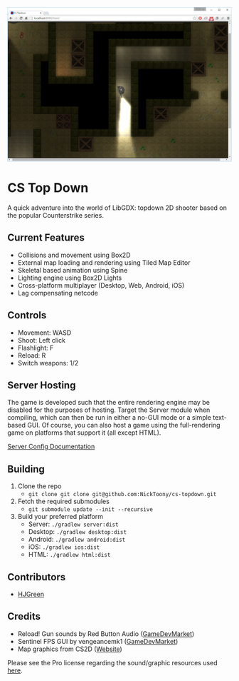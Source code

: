 ![](https://github.com/NickToony/cs-topdown/blob/master/screenshots/screenshot3.png)

CS Top Down
=====================
A quick adventure into the world of LibGDX: topdown 2D shooter based on the popular Counterstrike series.

## Current Features
- Collisions and movement using Box2D
- External map loading and rendering using Tiled Map Editor
- Skeletal based animation using Spine
- Lighting engine using Box2D Lights
- Cross-platform multiplayer (Desktop, Web, Android, iOS)
- Lag compensating netcode

## Controls
- Movement: WASD
- Shoot: Left click
- Flashlight: F
- Reload: R
- Switch weapons: 1/2

## Server Hosting
The game is developed such that the entire rendering engine may be disabled for the purposes of hosting. Target the Server module when compiling, which can then be run in either a no-GUI mode or a simple text-based GUI. Of course, you can also host a game using the full-rendering game on platforms that support it (all except HTML).

[Server Config Documentation](SERVERCONFIG.md)

## Building
1. Clone the repo 
	- `git clone git clone git@github.com:NickToony/cs-topdown.git`
2. Fetch the required submodules
	- `git submodule update --init --recursive`
3. Build your preferred platform
	- Server: `./gradlew server:dist`
	- Desktop: `./gradlew desktop:dist`
	- Android: `./gradlew android:dist`
	- iOS: `./gradlew ios:dist`
	- HTML: `./gradlew html:dist`

## Contributors

- [HJGreen](https://github.com/HJGreen)


## Credits

- Reload! Gun sounds by Red Button Audio ([GameDevMarket](https://www.gamedevmarket.net/asset/reload-970/))
- Sentinel FPS GUI by vengeancemk1 ([GameDevMarket](https://www.gamedevmarket.net/asset/sentinel-fps-gui-4387/))
- Map graphics from CS2D ([Website](http://www.cs2d.com/))

Please see the Pro license regarding the sound/graphic resources used [here](https://www.gamedevmarket.net/terms-conditions/#pro-licence).
